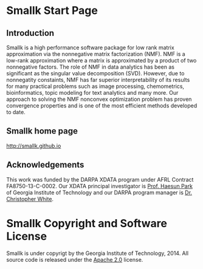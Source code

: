 Smallk Start Page
================

Introduction
----------------
Smallk is a high performance software package for low rank matrix approximation via the nonnegative matrix factorization (NMF). NMF is 
a low-rank approximation where a matrix is approximated 
by a product of two nonnegative factors. 
The role of NMF in data analytics has been as significant as the singular value decomposition (SVD). However, due to 
nonnegatity constaints, NMF has far superior interpretability of its results for many practical problems such as image processing, chemometrics, bioinformatics, topic modeling for text analytics and many more.
Our approach to solving the NMF nonconvex optimization
problem has proven convergence properties and is one of the most efficient 
methods developed to date.


Smallk home page
----------------
http://smallk.github.io

Acknowledgements
----------------

This work was funded by the DARPA XDATA program under AFRL Contract
FA8750-13-C-0002. Our
XDATA principal investigator is [Prof. Haesun Park](http://www.cc.gatech.edu/~hpark/) of
Georgia Institute of Technology and our DARPA
program manager is
[Dr. Christopher White](http://www.darpa.mil/Our_Work/I2O/Personnel/Dr_Christopher_White.aspx).

Smallk Copyright and Software License
======================================
Smallk is under copyrigt by the Georgia Institute of Technology, 2014. 
All source code is released under the 
[Apache 2.0](http://www.apache.org/licenses/LICENSE-2.0) license.
